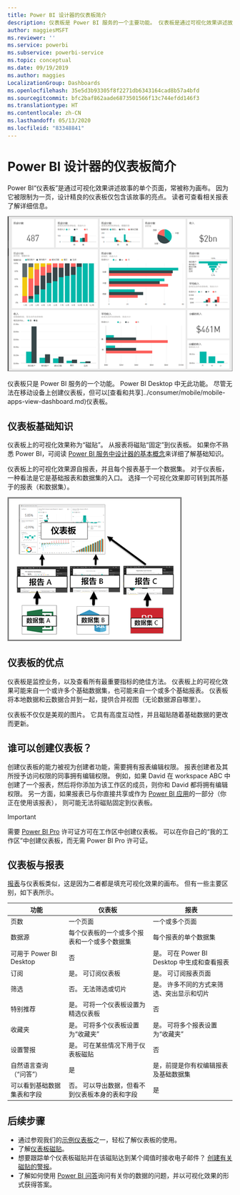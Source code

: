 ```yaml
---
title: Power BI 设计器的仪表板简介
description: 仪表板是 Power BI 服务的一个主要功能。 仪表板是通过可视化效果讲述故事的单个页面，常被称为画布。
author: maggiesMSFT
ms.reviewer: ''
ms.service: powerbi
ms.subservice: powerbi-service
ms.topic: conceptual
ms.date: 09/19/2019
ms.author: maggies
LocalizationGroup: Dashboards
ms.openlocfilehash: 35e5d3b93305f8f2271db6343164cad8b57a4bfd
ms.sourcegitcommit: bfc2baf862aade6873501566f13c744efdd146f3
ms.translationtype: HT
ms.contentlocale: zh-CN
ms.lasthandoff: 05/13/2020
ms.locfileid: "83348841"
---
```

# <a name="introduction-to-dashboards-for-power-bi-designers"></a>Power BI 设计器的仪表板简介

Power BI“仪表板”是通过可视化效果讲述故事的单个页面，常被称为画布。 因为它被限制为一页，设计精良的仪表板仅包含该故事的亮点。 读者可查看相关报表了解详细信息。

![仪表板](media/service-dashboards/power-bi-dashboard2.png)

仪表板只是 Power BI 服务的一个功能。 Power BI Desktop 中无此功能。 尽管无法在移动设备上创建仪表板，但可以[查看和共享]../consumer/mobile/mobile-apps-view-dashboard.md)仪表板。

## <a name="dashboard-basics"></a>仪表板基础知识 

仪表板上的可视化效果称为“磁贴”。 从报表将磁贴“固定”到仪表板。 如果你不熟悉 Power BI，可阅读 [Power BI 服务中设计器的基本概念](../fundamentals/service-basic-concepts.md)来详细了解基础知识。

仪表板上的可视化效果源自报表，并且每个报表基于一个数据集。 对于仪表板，一种看法是它是基础报表和数据集的入口。 选择一个可视化效果即可转到其所基于的报表（和数据集）。

![显示仪表板、报表、数据集之间的关系的图表](media/service-dashboards/power-bi-diagram.png)

## <a name="advantages-of-dashboards"></a>仪表板的优点
仪表板是监控业务，以及查看所有最重要指标的绝佳方法。 仪表板上的可视化效果可能来自一个或许多个基础数据集，也可能来自一个或多个基础报表。 仪表板将本地数据和云数据合并到一起，提供合并视图（无论数据源自哪里）。

仪表板不仅仅是美观的图片。 它具有高度互动性，并且磁贴随着基础数据的更改而更新。

## <a name="who-can-create-a-dashboard"></a>谁可以创建仪表板？
创建仪表板的能力被视为创建者功能，需要拥有报表编辑权限。 报表创建者及其所授予访问权限的同事拥有编辑权限。 例如，如果 David 在 workspace ABC 中创建了一个报表，然后将你添加为该工作区的成员，则你和 David 都将拥有编辑权限。 另一方面，如果报表已与你直接共享或作为 [Power BI 应用](../collaborate-share/service-create-distribute-apps.md)的一部分（你正在使用该报表）， 则可能无法将磁贴固定到仪表板。 

> [!IMPORTANT]
> 需要 [Power BI Pro](../fundamentals/service-features-license-type.md) 许可证方可在工作区中创建仪表板。 可以在你自己的“我的工作区”中创建仪表板，而无需 Power BI Pro 许可证。


## <a name="dashboards-versus-reports"></a>仪表板与报表
[报表](../consumer/end-user-reports.md)与仪表板类似，这是因为二者都是填充可视化效果的画布。 但有一些主要区别，如下表所示。

| **功能** | **仪表板** | **报表** |
| --- | --- | --- |
| 页数 |一个页面 |一个或多个页面 |
| 数据源 |每个仪表板的一个或多个报表和一个或多个数据集 |每个报表的单个数据集 |
| 可用于 Power BI Desktop |否 | 是。 可在 Power BI Desktop 中生成和查看报表 |
| 订阅 |是。 可订阅仪表板 |是。 可订阅报表页面 |
| 筛选 |否。 无法筛选或切片 |是。 许多不同的方式来筛选、突出显示和切片 |
| 特别推荐 |是。 可将一个仪表板设置为精选仪表板 |否 |
| 收藏夹 | 是。 可将多个仪表板设置为“收藏夹” | 是。 可将多个报表设置为“收藏夹”
| 设置警报 |是。 可在某些情况下用于仪表板磁贴 |否 |
| 自然语言查询（“问答”） |是 | 是，前提是你有权编辑报表及基础数据集 |
| 可以看到基础数据集表和字段 |否。 可以导出数据，但看不到仪表板本身的表和字段 |是 |


## <a name="next-steps"></a>后续步骤
* 通过参观我们的[示例仪表板](sample-tutorial-connect-to-the-samples.md)之一，轻松了解仪表板的使用。
* 了解[仪表板磁贴](service-dashboard-tiles.md)。
* 想要跟踪单个仪表板磁贴并在该磁贴达到某个阈值时接收电子邮件？ [创建有关磁贴的警报](service-set-data-alerts.md)。
* 了解如何使用 [Power BI 问答](power-bi-tutorial-q-and-a.md)询问有关你的数据的问题，并以可视化效果的形式获得答案。
